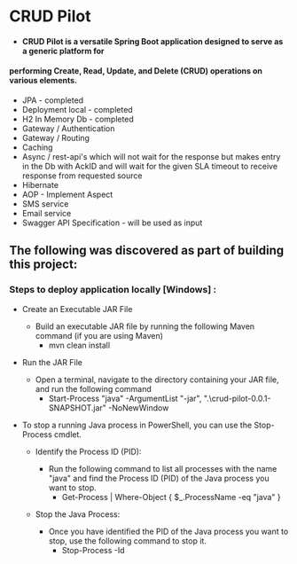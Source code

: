 
# CRUD Pilot 
* #### CRUD Pilot is a versatile Spring Boot application designed to serve as a generic platform for 
#### performing Create, Read, Update, and Delete (CRUD) operations on various elements.

* JPA - completed
* Deployment local - completed
* H2 In Memory Db - completed 
* Gateway / Authentication
* Gateway / Routing
* Caching
* Async / rest-api's which will not wait for the response but makes entry in the Db with AckID and 
  will wait for the given SLA timeout to receive response from requested source 
* Hibernate
* AOP - Implement Aspect 
* SMS service
* Email service
* Swagger API Specification - will be used as input

## The following was discovered as part of building this project:

### Steps to deploy application locally [Windows] :
* Create an Executable JAR File 
  * Build an executable JAR file by running the following Maven command (if you are using Maven)
    * mvn clean install
    

* Run the JAR File
  * Open a terminal, navigate to the directory containing your JAR file, and run the following command
    * Start-Process "java" -ArgumentList "-jar", ".\crud-pilot-0.0.1-SNAPSHOT.jar" -NoNewWindow


* To stop a running Java process in PowerShell, you can use the Stop-Process cmdlet.
  * Identify the Process ID (PID):
    * Run the following command to list all processes with the name "java" and 
      find the Process ID (PID) of the Java process you want to stop.
      * Get-Process | Where-Object { $_.ProcessName -eq "java" }
      
  * Stop the Java Process:
    * Once you have identified the PID of the Java process you want to stop, use the following command to stop it.
      * Stop-Process -Id <PID>
